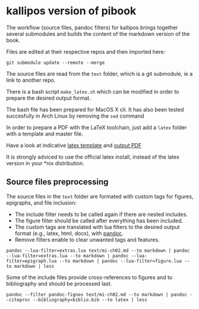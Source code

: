 # kallipos version of pibook

The workflow (source files, pandoc filters) for kallipos
brings together several submodules and builds the content of
the markdown version of the book.

Files are edited at their respective repos and then imported here:

`git submodule update --remote --merge`

The source files are read from the `text` folder,
which is a git submodule, ie a link to another repo.

There is a bash script `make_latex.sh` which can be modified
in order to prepare the desired output format.

The bash file has been prepared for MacOS X cli.
It has also been tested succesfully in Arch Linux by removing the `sed` command

In order to prepare a PDF with the LaTeX toolchain,
just add a `latex` folder with a template and master file.

Have a look at indicative [latex template](https://github.com/mibook/kallipos/issues/2) and [output PDF](https://github.com/mibook/kallipos/issues/1)

It is strongly adviced to use the official latex install, 
instead of the latex version in your *nix distribution.

## Source files preprocessing

The source files in the `text` folder are formated with 
custom tags for figures, epigraphs, and file inclusion: 
* The include filter needs to be called again if there are nested includes.
* The figure filter should be called after everything has been included.
* The custom tags are translated with lua filters to the desired output format (e.g., latex, html, docx), with [pandoc](https://pandoc.org).
* Remove filters enable to clear unwanted tags and features.

```
pandoc --lua-filter=extras.lua text/mi-ch02.md --to markdown | pandoc --lua-filter=extras.lua --to markdown | pandoc --lua-filter=epigraph.lua --to markdown | pandoc --lua-filter=figure.lua --to markdown | less
```

Some of the include files provide cross-references to figures
and to bibliography and should be processed last.

```
pandoc --filter pandoc-fignos text/mi-ch02.md --to markdown | pandoc --citeproc --bibliography=biblio.bib --to latex | less
```

